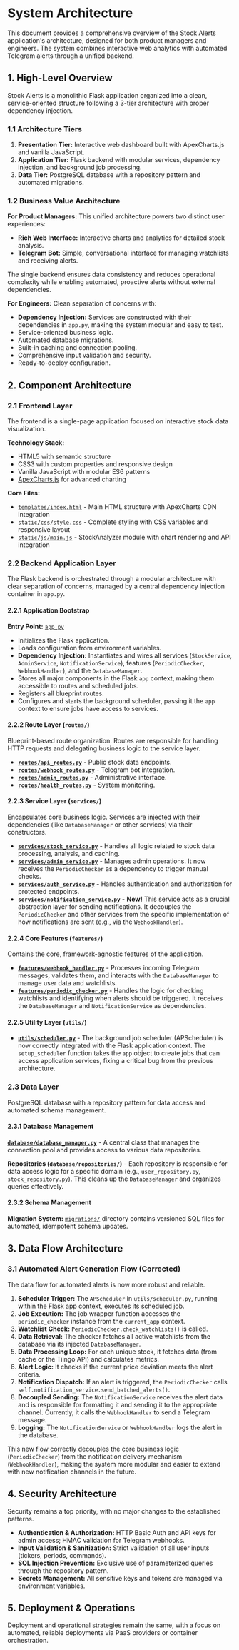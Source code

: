 # System Architecture

This document provides a comprehensive overview of the Stock Alerts application's architecture, designed for both product managers and engineers. The system combines interactive web analytics with automated Telegram alerts through a unified backend.

## 1. High-Level Overview

Stock Alerts is a monolithic Flask application organized into a clean, service-oriented structure following a 3-tier architecture with proper dependency injection.

### 1.1 Architecture Tiers

1.  **Presentation Tier:** Interactive web dashboard built with ApexCharts.js and vanilla JavaScript.
2.  **Application Tier:** Flask backend with modular services, dependency injection, and background job processing.
3.  **Data Tier:** PostgreSQL database with a repository pattern and automated migrations.

### 1.2 Business Value Architecture

**For Product Managers:** This unified architecture powers two distinct user experiences:
- **Rich Web Interface:** Interactive charts and analytics for detailed stock analysis.
- **Telegram Bot:** Simple, conversational interface for managing watchlists and receiving alerts.

The single backend ensures data consistency and reduces operational complexity while enabling automated, proactive alerts without external dependencies.

**For Engineers:** Clean separation of concerns with:
- **Dependency Injection:** Services are constructed with their dependencies in `app.py`, making the system modular and easy to test.
- Service-oriented business logic.
- Automated database migrations.
- Built-in caching and connection pooling.
- Comprehensive input validation and security.
- Ready-to-deploy configuration.

## 2. Component Architecture

### 2.1 Frontend Layer

The frontend is a single-page application focused on interactive stock data visualization.

**Technology Stack:**
- HTML5 with semantic structure
- CSS3 with custom properties and responsive design
- Vanilla JavaScript with modular ES6 patterns
- [ApexCharts.js](https://apexcharts.com/) for advanced charting

**Core Files:**
- [`templates/index.html`](../templates/index.html) - Main HTML structure with ApexCharts CDN integration
- [`static/css/style.css`](../static/css/style.css) - Complete styling with CSS variables and responsive layout
- [`static/js/main.js`](../static/js/main.js) - StockAnalyzer module with chart rendering and API integration

### 2.2 Backend Application Layer

The Flask backend is orchestrated through a modular architecture with clear separation of concerns, managed by a central dependency injection container in `app.py`.

#### 2.2.1 Application Bootstrap
**Entry Point:** [`app.py`](../app.py)
- Initializes the Flask application.
- Loads configuration from environment variables.
- **Dependency Injection:** Instantiates and wires all services (`StockService`, `AdminService`, `NotificationService`), features (`PeriodicChecker`, `WebhookHandler`), and the `DatabaseManager`.
- Stores all major components in the Flask `app` context, making them accessible to routes and scheduled jobs.
- Registers all blueprint routes.
- Configures and starts the background scheduler, passing it the `app` context to ensure jobs have access to services.

#### 2.2.2 Route Layer (`routes/`)
Blueprint-based route organization. Routes are responsible for handling HTTP requests and delegating business logic to the service layer.

- **[`routes/api_routes.py`](../routes/api_routes.py)** - Public stock data endpoints.
- **[`routes/webhook_routes.py`](../routes/webhook_routes.py)** - Telegram bot integration.
- **[`routes/admin_routes.py`](../routes/admin_routes.py)** - Administrative interface.
- **[`routes/health_routes.py`](../routes/health_routes.py)** - System monitoring.

#### 2.2.3 Service Layer (`services/`)
Encapsulates core business logic. Services are injected with their dependencies (like `DatabaseManager` or other services) via their constructors.

- **[`services/stock_service.py`](../services/stock_service.py)** - Handles all logic related to stock data processing, analysis, and caching.
- **[`services/admin_service.py`](../services/admin_service.py)** - Manages admin operations. It now receives the `PeriodicChecker` as a dependency to trigger manual checks.
- **[`services/auth_service.py`](../services/auth_service.py)** - Handles authentication and authorization for protected endpoints.
- **[`services/notification_service.py`](../services/notification_service.py)** - **New!** This service acts as a crucial abstraction layer for sending notifications. It decouples the `PeriodicChecker` and other services from the specific implementation of how notifications are sent (e.g., via the `WebhookHandler`).

#### 2.2.4 Core Features (`features/`)
Contains the core, framework-agnostic features of the application.

- **[`features/webhook_handler.py`](../features/webhook_handler.py)** - Processes incoming Telegram messages, validates them, and interacts with the `DatabaseManager` to manage user data and watchlists.
- **[`features/periodic_checker.py`](../features/periodic_checker.py)** - Handles the logic for checking watchlists and identifying when alerts should be triggered. It receives the `DatabaseManager` and `NotificationService` as dependencies.

#### 2.2.5 Utility Layer (`utils/`)
- **[`utils/scheduler.py`](../utils/scheduler.py)** - The background job scheduler (APScheduler) is now correctly integrated with the Flask application context. The `setup_scheduler` function takes the `app` object to create jobs that can access application services, fixing a critical bug from the previous architecture.

### 2.3 Data Layer

PostgreSQL database with a repository pattern for data access and automated schema management.

#### 2.3.1 Database Management
**[`database/database_manager.py`](../database/database_manager.py)** - A central class that manages the connection pool and provides access to various data repositories.

**Repositories (`database/repositories/`)** - Each repository is responsible for data access logic for a specific domain (e.g., `user_repository.py`, `stock_repository.py`). This cleans up the `DatabaseManager` and organizes queries effectively.

#### 2.3.2 Schema Management
**Migration System:** [`migrations/`](../migrations/) directory contains versioned SQL files for automated, idempotent schema updates.

## 3. Data Flow Architecture

### 3.1 Automated Alert Generation Flow (Corrected)

The data flow for automated alerts is now more robust and reliable.

1.  **Scheduler Trigger:** The `APScheduler` in `utils/scheduler.py`, running within the Flask app context, executes its scheduled job.
2.  **Job Execution:** The job wrapper function accesses the `periodic_checker` instance from the `current_app` context.
3.  **Watchlist Check:** `PeriodicChecker.check_watchlists()` is called.
4.  **Data Retrieval:** The checker fetches all active watchlists from the database via its injected `DatabaseManager`.
5.  **Data Processing Loop:** For each unique stock, it fetches data (from cache or the Tiingo API) and calculates metrics.
6.  **Alert Logic:** It checks if the current price deviation meets the alert criteria.
7.  **Notification Dispatch:** If an alert is triggered, the `PeriodicChecker` calls `self.notification_service.send_batched_alerts()`.
8.  **Decoupled Sending:** The `NotificationService` receives the alert data and is responsible for formatting it and sending it to the appropriate channel. Currently, it calls the `WebhookHandler` to send a Telegram message.
9.  **Logging:** The `NotificationService` or `WebhookHandler` logs the alert in the database.

This new flow correctly decouples the core business logic (`PeriodicChecker`) from the notification delivery mechanism (`WebhookHandler`), making the system more modular and easier to extend with new notification channels in the future.

## 4. Security Architecture

Security remains a top priority, with no major changes to the established patterns.

- **Authentication & Authorization:** HTTP Basic Auth and API keys for admin access; HMAC validation for Telegram webhooks.
- **Input Validation & Sanitization:** Strict validation of all user inputs (tickers, periods, commands).
- **SQL Injection Prevention:** Exclusive use of parameterized queries through the repository pattern.
- **Secrets Management:** All sensitive keys and tokens are managed via environment variables.

## 5. Deployment & Operations

Deployment and operational strategies remain the same, with a focus on automated, reliable deployments via PaaS providers or container orchestration.
